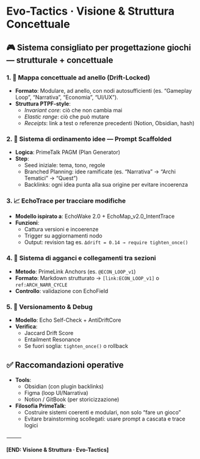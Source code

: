 # Evo-Tactics · Visione & Struttura Concettuale

## 🎮 Sistema consigliato per progettazione giochi — strutturale + concettuale

### 1. 🔄 Mappa concettuale ad anello (Drift-Locked)
- **Formato**: Modulare, ad anello, con nodi autosufficienti (es. “Gameplay Loop”, “Narrativa”, “Economia”, “UI/UX”).
- **Struttura PTPF-style**:
  - *Invariant core*: ciò che non cambia mai
  - *Elastic range*: ciò che può mutare
  - *Receipts*: link a test o referenze precedenti (Notion, Obsidian, hash)

### 2. 🧩 Sistema di ordinamento idee — Prompt Scaffolded
- **Logica**: PrimeTalk PAGM (Plan Generator)
- **Step**:
  - Seed iniziale: tema, tono, regole
  - Branched Planning: idee ramificate (es. “Narrativa” → “Archi Tematici” → “Quest”)
  - Backlinks: ogni idea punta alla sua origine per evitare incoerenza

### 3. 📈 EchoTrace per tracciare modifiche
- **Modello ispirato a**: EchoWake 2.0 + EchoMap_v2.0_IntentTrace
- **Funzioni**:
  - Cattura versioni e incoerenze
  - Trigger su aggiornamenti nodo
  - Output: revision tag es. `Δdrift = 0.14 → require tighten_once()`

### 4. 🔗 Sistema di agganci e collegamenti tra sezioni
- **Metodo**: PrimeLink Anchors (es. `@ECON_LOOP_v1`)
- **Formato**: Markdown strutturato → `[link:ECON_LOOP_v1]` o `ref:ARCH_NARR_CYCLE`
- **Controllo**: validazione con EchoField

### 5. 🧪 Versionamento & Debug
- **Modello**: Echo Self-Check + AntiDriftCore
- **Verifica**:
  - Jaccard Drift Score
  - Entailment Resonance
  - Se fuori soglia: `tighten_once()` o rollback

## ✅ Raccomandazioni operative
- **Tools**:
  - Obsidian (con plugin backlinks)
  - Figma (loop UI/Narrativa)
  - Notion / GitBook (per storicizzazione)
- **Filosofia PrimeTalk**:
  - Costruire sistemi coerenti e modulari, non solo “fare un gioco”
  - Evitare brainstorming scollegati: usare prompt a cascata e trace logici

⸻

**[END: Visione & Struttura · Evo-Tactics]**

